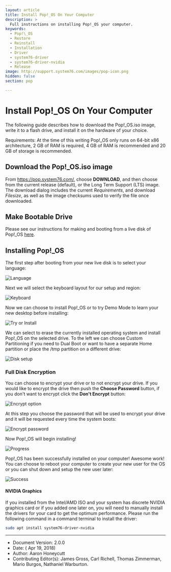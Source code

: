 ```yaml
---
layout: article
title: Install Pop!_OS On Your Computer
description: >
  Full instructions on installing Pop!_OS your computer.
keywords:
  - Pop!\_OS
  - Restore
  - Reinstall
  - Installation
  - Driver
  - system76-driver
  - system76-driver-nvidia
  - Release
image: http://support.system76.com/images/pop-icon.png
hidden: false
section: pop

---
```


# Install Pop!_OS On Your Computer 

<!-- Add table of contents--> 


The following guide describes how to download the Pop!\_OS.iso image, write it to a flash drive, and install it on the hardware of your choice.

Requirements: At the time of this writing Pop!\_OS only runs on 64-bit x86 architecture, 2 GB of RAM is required, 4 GB of RAM is recommended and 20 GB of storage is recommended.

## Download the Pop!\_OS.iso image
From https://pop.system76.com/, choose **DOWNLOAD**, and then choose from the current release (default), or the Long Term Support (LTS) image. The download dialog includes the current _Requirements_, and download _Filesize_, as well as the image checksums used to verify the file once downloaded.

## Make Bootable Drive

Please see our instructions for making and booting from a live disk of Pop!\_OS [here](/articles/live-disk/).

## Installing Pop!\_OS

The first step after booting from your new live disk is to select your language:

![Language](/images/install-pop/1_language-cropped.png)

Next we will select the keyboard layout for our setup and region:

![Keyboard](/images/install-pop/2_keyboard-cropped.png)

Now we can choose to install Pop!\_OS or to try Demo Mode to learn your new desktop before installing:

![Try or Install](/images/install-pop/3_try_or_install-cropped.png)

We can select to erase the currently installed operating system and install Pop!\_OS on the selected drive. To the left we can choose Custom Partitioning if you need to Dual Boot or want to have a separate Home partition or place the /tmp partition on a different drive:

![Disk setup](/images/install-pop/4_disk-cropped.png)

### Full Disk Encryption

You can choose to encrypt your drive or to not encrypt your drive. If you would like to encrypt the drive then push the **Choose Password** button, if you don't want to encrypt click the **Don't Encrypt** button:

![Encrypt option](/images/install-pop/5_encrypt_notice-cropped.png)

At this step you choose the password that will be used to encrypt your drive and it will be requested every time the system boots:

![Encrypt password](/images/install-pop/6_encrypt_password-cropped.png)

Now Pop!\_OS will begin installing!

![Progress](/images/install-pop/7_progress-cropped.png)

Pop!\_OS has been successfully installed on your computer! Awesome work! You can choose to reboot your computer to create your new user for the OS or you can shut down and setup the new user later:

![Success](/images/install-pop/8_success-cropped.png)


#### NVIDIA Graphics

If you installed from the Intel/AMD ISO and your system has discrete NVIDIA graphics card or if you added one later on, you will need to manually install the drivers for your card to get the optimum performance. Please run the following command in a command terminal to install the driver:

```bash
sudo apt install system76-driver-nvidia
```

---

- Document Version: 2.0.0
- Date: ( Apr 19, 2018)
- Author: Aaron Honeycutt
- Contributing Editor(s): James Gross, Carl Richell, Thomas Zimmerman, Mario Burgos, Nathaniel Warburton.